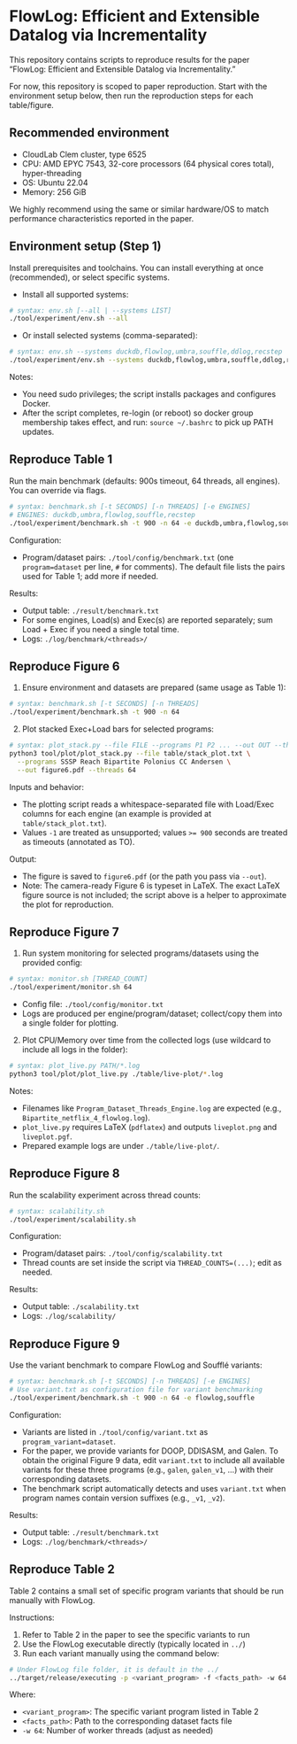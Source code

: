 # FlowLog: Efficient and Extensible Datalog via Incrementality

This repository contains scripts to reproduce results for the paper “FlowLog: Efficient and Extensible Datalog via Incrementality.”

For now, this repository is scoped to paper reproduction. Start with the environment setup below, then run the reproduction steps for each table/figure.

## Recommended environment

- CloudLab Clem cluster, type 6525
- CPU: AMD EPYC 7543, 32-core processors (64 physical cores total), hyper-threading
- OS: Ubuntu 22.04
- Memory: 256 GiB

We highly recommend using the same or similar hardware/OS to match performance characteristics reported in the paper.

## Environment setup (Step 1)

Install prerequisites and toolchains. You can install everything at once (recommended), or select specific systems.

- Install all supported systems:
```bash
# syntax: env.sh [--all | --systems LIST]
./tool/experiment/env.sh --all
```

- Or install selected systems (comma-separated):
```bash
# syntax: env.sh --systems duckdb,flowlog,umbra,souffle,ddlog,recstep
./tool/experiment/env.sh --systems duckdb,flowlog,umbra,souffle,ddlog,recstep
```

Notes:
- You need sudo privileges; the script installs packages and configures Docker.
- After the script completes, re-login (or reboot) so docker group membership takes effect, and run: `source ~/.bashrc` to pick up PATH updates.

## Reproduce Table 1

Run the main benchmark (defaults: 900s timeout, 64 threads, all engines). You can override via flags.
```bash
# syntax: benchmark.sh [-t SECONDS] [-n THREADS] [-e ENGINES]
# ENGINES: duckdb,umbra,flowlog,souffle,recstep
./tool/experiment/benchmark.sh -t 900 -n 64 -e duckdb,umbra,flowlog,souffle,recstep
```

Configuration:
- Program/dataset pairs: `./tool/config/benchmark.txt` (one `program=dataset` per line, `#` for comments). The default file lists the pairs used for Table 1; add more if needed.

Results:
- Output table: `./result/benchmark.txt`
- For some engines, Load(s) and Exec(s) are reported separately; sum Load + Exec if you need a single total time.
- Logs: `./log/benchmark/<threads>/`

## Reproduce Figure 6

1) Ensure environment and datasets are prepared (same usage as Table 1):
```bash
# syntax: benchmark.sh [-t SECONDS] [-n THREADS]
./tool/experiment/benchmark.sh -t 900 -n 64
```

2) Plot stacked Exec+Load bars for selected programs:
```bash
# syntax: plot_stack.py --file FILE --programs P1 P2 ... --out OUT --threads N
python3 tool/plot/plot_stack.py --file table/stack_plot.txt \
  --programs SSSP Reach Bipartite Polonius CC Andersen \
  --out figure6.pdf --threads 64
```

Inputs and behavior:
- The plotting script reads a whitespace-separated file with Load/Exec columns for each engine (an example is provided at `table/stack_plot.txt`).
- Values `-1` are treated as unsupported; values `>= 900` seconds are treated as timeouts (annotated as TO).

Output:
- The figure is saved to `figure6.pdf` (or the path you pass via `--out`).
- Note: The camera-ready Figure 6 is typeset in LaTeX. The exact LaTeX figure source is not included; the script above is a helper to approximate the plot for reproduction.

## Reproduce Figure 7

1) Run system monitoring for selected programs/datasets using the provided config:
```bash
# syntax: monitor.sh [THREAD_COUNT]
./tool/experiment/monitor.sh 64
```
- Config file: `./tool/config/monitor.txt`
- Logs are produced per engine/program/dataset; collect/copy them into a single folder for plotting.

2) Plot CPU/Memory over time from the collected logs (use wildcard to include all logs in the folder):
```bash
# syntax: plot_live.py PATH/*.log
python3 tool/plot/plot_live.py ./table/live-plot/*.log
```

Notes:
- Filenames like `Program_Dataset_Threads_Engine.log` are expected (e.g., `Bipartite_netflix_4_flowlog.log`).
- `plot_live.py` requires LaTeX (`pdflatex`) and outputs `liveplot.png` and `liveplot.pgf`.
- Prepared example logs are under `./table/live-plot/`.

## Reproduce Figure 8

Run the scalability experiment across thread counts:
```bash
# syntax: scalability.sh
./tool/experiment/scalability.sh
```

Configuration:
- Program/dataset pairs: `./tool/config/scalability.txt`
- Thread counts are set inside the script via `THREAD_COUNTS=(...)`; edit as needed.

Results:
- Output table: `./scalability.txt`
- Logs: `./log/scalability/`

## Reproduce Figure 9

Use the variant benchmark to compare FlowLog and Soufflé variants:
```bash
# syntax: benchmark.sh [-t SECONDS] [-n THREADS] [-e ENGINES]
# Use variant.txt as configuration file for variant benchmarking
./tool/experiment/benchmark.sh -t 900 -n 64 -e flowlog,souffle
```

Configuration:
- Variants are listed in `./tool/config/variant.txt` as `program_variant=dataset`.
- For the paper, we provide variants for DOOP, DDISASM, and Galen. To obtain the original Figure 9 data, edit `variant.txt` to include all available variants for these three programs (e.g., `galen`, `galen_v1`, …) with their corresponding datasets.
- The benchmark script automatically detects and uses `variant.txt` when program names contain version suffixes (e.g., `_v1`, `_v2`).

Results:
- Output table: `./result/benchmark.txt`
- Logs: `./log/benchmark/<threads>/`

## Reproduce Table 2

Table 2 contains a small set of specific program variants that should be run manually with FlowLog. 

Instructions:
1. Refer to Table 2 in the paper to see the specific variants to run
2. Use the FlowLog executable directly (typically located in `../`)
3. Run each variant manually using the command below:

```bash
# Under FlowLog file folder, it is default in the ../
../target/release/executing -p <variant_program> -f <facts_path> -w 64
```

Where:
- `<variant_program>`: The specific variant program listed in Table 2
- `<facts_path>`: Path to the corresponding dataset facts file
- `-w 64`: Number of worker threads (adjust as needed)

